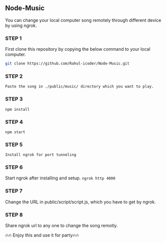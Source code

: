 ## Node-Music

You can change your local computer song remotely through different device by using ngrok.

### STEP 1

First clone this repository by copying the below command to your local computer.

```bash
git clone https://github.com/Rahul-icoder/Node-Music.git
```

### STEP 2

`Paste the song in ./public/music/ directory which you want to play.`

### STEP 3

`npm install`

### STEP 4

`npm start`

### STEP 5

`Install ngrok for port tunneling`

### STEP 6

Start ngrok after installing and setup.
`ngrok http 4000`

### STEP 7

Change the URL in public/script/script.js, which you have to get by ngrok.

### STEP 8

Share ngrok url to any one to change the song remotly.

🔥🔥 Enjoy this and use it for party🔥🔥
